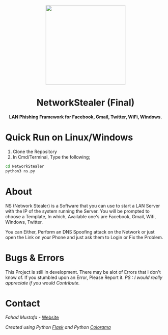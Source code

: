 <p align="center">
          <img src="https://www.upload.ee/image/9428938/nsicon.png" height=250px width=250px>
</p>
<p>
          <h1 align="center">NetworkStealer (Final)</h1>
          <p align="center">
  <strong>LAN Phishing Framework for Facebook, Gmail, Twitter, WiFi, Windows.</strong>
          </p>
</p>


# Quick Run on Linux/Windows
1. Clone the Repository
2. In Cmd/Terminal, Type the following;
```bash
cd NetworkStealer
python3 ns.py
```

# About
NS (Network Stealer) is a Software that you can use to start a LAN Server with the IP of the system running the Server. 
You will be prompted to choose a Template, In which, Available one's are Facebook, Gmail, Wifi, Windows, Twitter.

You can Either, Perform an DNS Spoofing attack on the Network or just open the Link on your Phone and just ask them to Login or Fix the Problem.

# Bugs & Errors
This Project is still in development. There may be alot of Errors that I don't know of. If you stumbled upon an Error, Please Report it. _PS : I would really appreciate if you would Contribute._

# Contact
*Fahad Mustafa* -
[Website](https://fahad-m.github.io)

_Created using
Python [Flask](http://flask.pocoo.org/) and Python [Colorama](https://pypi.org/project/colorama/)_


